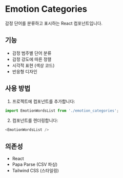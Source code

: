 # Emotion Categories

감정 단어를 분류하고 표시하는 React 컴포넌트입니다.

## 기능

- 감정 범주별 단어 분류
- 감정 강도에 따른 정렬
- 시각적 표현 (색상 코드)
- 반응형 디자인

## 사용 방법

1. 프로젝트에 컴포넌트를 추가합니다:
```javascript
import EmotionWordsList from './emotion_categories';
```

2. 컴포넌트를 렌더링합니다:
```javascript
<EmotionWordsList />
```

## 의존성

- React
- Papa Parse (CSV 파싱)
- Tailwind CSS (스타일링)
